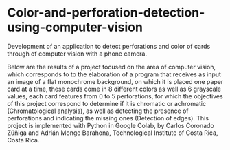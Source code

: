 # Color-and-perforation-detection-using-computer-vision
Development of an application to detect perforations and color of cards through of computer vision with a phone camera.

Below are the results of a project focused on the area of computer vision, which corresponds to
to the elaboration of a program that receives as input an image of a flat monochrome background, on which it is placed
one paper card at a time, these cards come in 8 different colors as well as 6 grayscale values, each card features
from 0 to 5 perforations, for which the objectives of this project correspond to determine if it is chromatic
or achromatic (Chromatological analysis), as well as detecting the presence of perforations and indicating the missing ones (Detection of
edges).
This project is implemented with Python in Google Colab, by Carlos Coronado Zúñiga and Adrián Monge Barahona,
Technological Institute of Costa Rica, Costa Rica.
